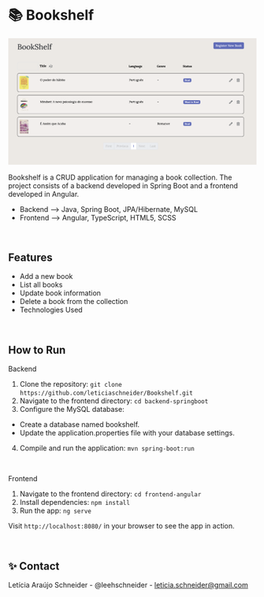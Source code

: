 # 📚 Bookshelf
![screenshot](BookShelf-Screen.png)

Bookshelf is a CRUD application for managing a book collection. The project consists of a backend developed in Spring Boot and a frontend developed in Angular.
- Backend ⟶ Java, Spring Boot, JPA/Hibernate, MySQL
- Frontend ⟶ Angular, TypeScript, HTML5, SCSS
<br />

## Features
- Add a new book
- List all books
- Update book information
- Delete a book from the collection
- Technologies Used
<br />


## How to Run
Backend

1. Clone the repository: `git clone https://github.com/leticiaschneider/Bookshelf.git`
2. Navigate to the frontend directory: `cd backend-springboot`
3. Configure the MySQL database:
- Create a database named bookshelf.
- Update the application.properties file with your database settings.
4. Compile and run the application: `mvn spring-boot:run`

<br />

Frontend
1. Navigate to the frontend directory: `cd frontend-angular`
2. Install dependencies: `npm install`
3. Run the app: `ng serve`

Visit `http://localhost:8080/` in your browser to see the app in action.

&nbsp;
## ✨ Contact

Letícia Araújo Schneider - @leehschneider - leticia.schneider@gmail.com

